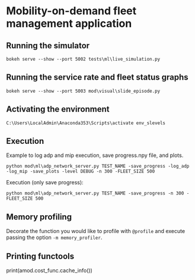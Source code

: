 # Mobility-on-demand fleet management application

## Running the simulator

    bokeh serve --show --port 5002 tests\ml\live_simulation.py

## Running the service rate and fleet status graphs

    bokeh serve --show --port 5003 mod\visual\slide_episode.py

## Activating the environment

    C:\Users\LocalAdmin\Anaconda353\Scripts\activate env_slevels

## Execution
Example to log adp and mip execution, save progress.npy file, and plots.

    python mod\ml\adp_network_server.py TEST_NAME -save_progress -log_adp -log_mip -save_plots -level DEBUG -n 300 -FLEET_SIZE 500

Execution (only save progress):

    python mod\ml\adp_network_server.py TEST_NAME -save_progress -n 300 -FLEET_SIZE 500

## Memory profiling

Decorate the function you would like to profile with `@profile` and execute passing the option `-m memory_profiler`.

## Printing functools

print(amod.cost_func.cache_info())
